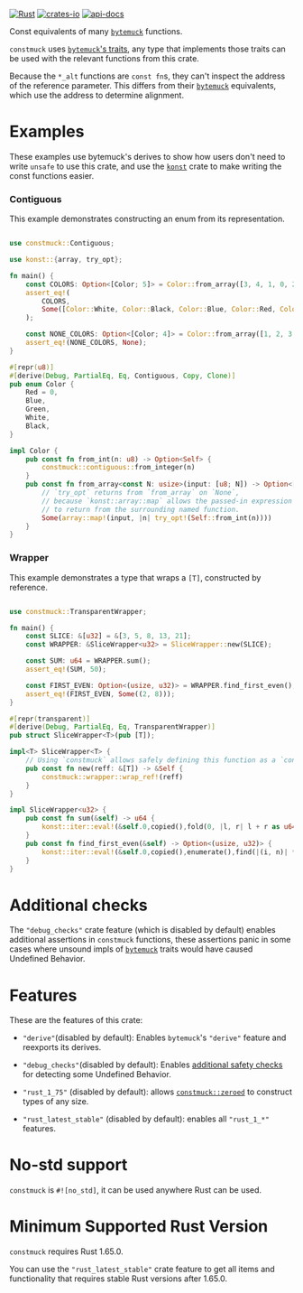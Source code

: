 [![Rust](https://github.com/rodrimati1992/constmuck/workflows/Rust/badge.svg)](https://github.com/rodrimati1992/constmuck/actions)
[![crates-io](https://img.shields.io/crates/v/constmuck.svg)](https://crates.io/crates/constmuck)
[![api-docs](https://docs.rs/constmuck/badge.svg)](https://docs.rs/constmuck/*)

Const equivalents of many [`bytemuck`] functions.

`constmuck` uses [`bytemuck`'s traits],
any type that implements those traits can be used with the
relevant functions from this crate.

Because the `*_alt` functions are `const fn`s,
they can't inspect the address of the reference parameter.
This differs from their [`bytemuck`] equivalents, 
which use the address to determine alignment.


# Examples

These examples use bytemuck's derives to show how users don't need to
write `unsafe` to use this crate,
and use the [`konst`] crate to make writing the const functions easier.

### Contiguous

This example demonstrates constructing an enum from its representation.

```rust

use constmuck::Contiguous;

use konst::{array, try_opt};

fn main() {
    const COLORS: Option<[Color; 5]> = Color::from_array([3, 4, 1, 0, 2]);
    assert_eq!(
        COLORS,
        Some([Color::White, Color::Black, Color::Blue, Color::Red, Color::Green]),
    );

    const NONE_COLORS: Option<[Color; 4]> = Color::from_array([1, 2, 3, 5]);
    assert_eq!(NONE_COLORS, None);
}

#[repr(u8)]
#[derive(Debug, PartialEq, Eq, Contiguous, Copy, Clone)]
pub enum Color {
    Red = 0,
    Blue,
    Green,
    White,
    Black,
}

impl Color {
    pub const fn from_int(n: u8) -> Option<Self> {
        constmuck::contiguous::from_integer(n)
    }
    pub const fn from_array<const N: usize>(input: [u8; N]) -> Option<[Self; N]> {
        // `try_opt` returns from `from_array` on `None`,
        // because `konst::array::map` allows the passed-in expression
        // to return from the surrounding named function.
        Some(array::map!(input, |n| try_opt!(Self::from_int(n))))
    }
}


```

### Wrapper

This example demonstrates a type that wraps a `[T]`, constructed by reference.

```rust

use constmuck::TransparentWrapper;

fn main() {
    const SLICE: &[u32] = &[3, 5, 8, 13, 21];
    const WRAPPER: &SliceWrapper<u32> = SliceWrapper::new(SLICE);

    const SUM: u64 = WRAPPER.sum();
    assert_eq!(SUM, 50);

    const FIRST_EVEN: Option<(usize, u32)> = WRAPPER.find_first_even();
    assert_eq!(FIRST_EVEN, Some((2, 8)));
}

#[repr(transparent)]
#[derive(Debug, PartialEq, Eq, TransparentWrapper)]
pub struct SliceWrapper<T>(pub [T]);

impl<T> SliceWrapper<T> {
    // Using `constmuck` allows safely defining this function as a `const fn`
    pub const fn new(reff: &[T]) -> &Self {
        constmuck::wrapper::wrap_ref!(reff)
    }
}

impl SliceWrapper<u32> {
    pub const fn sum(&self) -> u64 {
        konst::iter::eval!(&self.0,copied(),fold(0, |l, r| l + r as u64))
    }
    pub const fn find_first_even(&self) -> Option<(usize, u32)> {
        konst::iter::eval!(&self.0,copied(),enumerate(),find(|(i, n)| *n % 2 == 0))
    }
}


```

# Additional checks

The `"debug_checks"` crate feature (which is disabled by default)
enables additional assertions in `constmuck` functions,
these assertions panic in some cases where unsound impls of [`bytemuck`] traits
would have caused Undefined Behavior.

# Features

These are the features of this crate:

- `"derive"`(disabled by default):
Enables `bytemuck`'s `"derive"` feature and reexports its derives.

- `"debug_checks"`(disabled by default):
Enables [additional safety checks](#additional-checks) for detecting some 
Undefined Behavior.

- `"rust_1_75"` (disabled by default):
allows [`constmuck::zeroed`] to construct types of any size.

- `"rust_latest_stable"` (disabled by default): 
enables all `"rust_1_*"` features.


# No-std support

`constmuck` is `#![no_std]`, it can be used anywhere Rust can be used.

# Minimum Supported Rust Version

`constmuck` requires Rust 1.65.0.

You can use the `"rust_latest_stable"` crate feature to get
all items and functionality that requires stable Rust versions after 1.65.0.



[`bytemuck`]: https://docs.rs/bytemuck/1.*/bytemuck/
[`bytemuck`'s traits]: https://docs.rs/bytemuck/1.*/bytemuck/index.html#traits
[`konst`]: https://docs.rs/konst/0.3/konst/index.html
[`contiguous`]: https://docs.rs/constmuck/*/constmuck/contiguous/index.html
[`wrapper`]: https://docs.rs/constmuck/*/constmuck/wrapper/index.html
[`constmuck::zeroed`]: https://docs.rs/constmuck/*/constmuck/fn.zeroed.html
